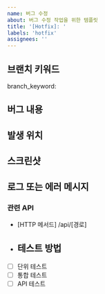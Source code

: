 ```yaml
---
name: 버그 수정
about: 버그 수정 작업을 위한 템플릿
title: '[Hotfix]: '
labels: 'hotfix'
assignees: ''
---
```


## 브랜치 키워드
<!-- 영문 소문자로 간결한 브랜치 명을 입력하세요 (예: employee, login-modal) -->
branch_keyword: 

## 버그 내용
<!-- 어떤 버그를 수정할지 간략하게 설명해주세요 -->

## 발생 위치
<!-- 버그가 발생하는 API 엔드포인트나 코드 위치를 명시해주세요 -->

## 스크린샷
<!-- 가능하다면 문제를 설명하는데 도움이 되는 스크린샷을 첨부해주세요. -->

## 로그 또는 에러 메시지
<!-- 관련 로그나 에러 메시지가 있다면 첨부해주세요. -->

### 관련 API
- [HTTP 메서드] /api/[경로]

- ## 테스트 방법
<!-- 수정 후 검증 방법을 설명해주세요 -->
- [ ] 단위 테스트
- [ ] 통합 테스트
- [ ] API 테스트
